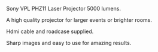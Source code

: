 Sony VPL PHZ11 Laser Projector 5000 lumens.

A high quality projector for larger events or brighter rooms.

Hdmi cable and roadcase supplied.

Sharp images and easy to use for amazing results.
